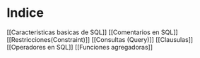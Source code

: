 # Indice

[[Caracteristicas basicas de SQL]]
[[Comentarios en SQL]]
[[Restricciones(Constraint)]]
[[Consultas (Query)]]
[[Clausulas]]
[[Operadores en SQL]]
[[Funciones agregadoras]]
